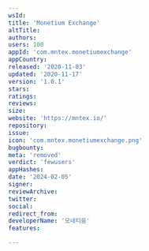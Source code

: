```yaml
---
wsId: 
title: 'Monetium Exchange'
altTitle: 
authors: 
users: 100
appId: 'com.mntex.monetiumexchange'
appCountry: 
released: '2020-11-03'
updated: '2020-11-17'
version: '1.0.1'
stars: 
ratings: 
reviews: 
size: 
website: 'https://mntex.io/'
repository: 
issue: 
icon: 'com.mntex.monetiumexchange.png'
bugbounty: 
meta: 'removed'
verdict: 'fewusers'
appHashes: 
date: '2024-02-05'
signer: 
reviewArchive: 
twitter: 
social: 
redirect_from: 
developerName: '모네티움'
features: 

---
```


